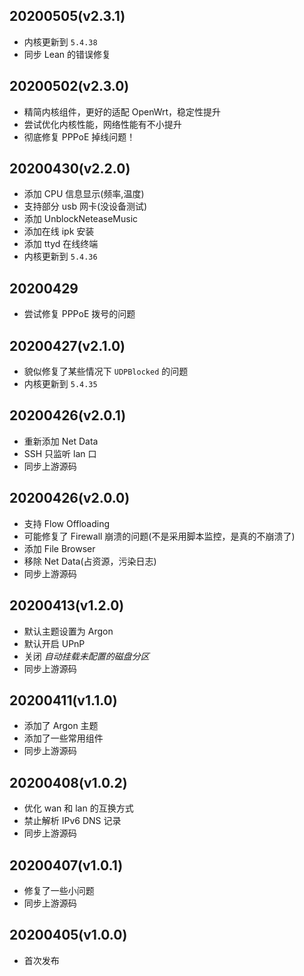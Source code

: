 ## 20200505(v2.3.1)
- 内核更新到 `5.4.38`
- 同步 Lean 的错误修复

## 20200502(v2.3.0)
- 精简内核组件，更好的适配 OpenWrt，稳定性提升
- 尝试优化内核性能，网络性能有不小提升
- 彻底修复 PPPoE 掉线问题！

## 20200430(v2.2.0)
- 添加 CPU 信息显示(频率,温度)
- 支持部分 usb 网卡(没设备测试)
- 添加 UnblockNeteaseMusic
- 添加在线 ipk 安装
- 添加 ttyd 在线终端
- 内核更新到 `5.4.36`

## 20200429
- 尝试修复 PPPoE 拨号的问题

## 20200427(v2.1.0)
- 貌似修复了某些情况下 `UDPBlocked` 的问题
- 内核更新到 `5.4.35`

## 20200426(v2.0.1)
- 重新添加 Net Data
- SSH 只监听 lan 口
- 同步上游源码

## 20200426(v2.0.0)
- 支持 Flow Offloading
- 可能修复了 Firewall 崩溃的问题(不是采用脚本监控，是真的不崩溃了)
- 添加 File Browser
- 移除 Net Data(占资源，污染日志)
- 同步上游源码

## 20200413(v1.2.0)
- 默认主题设置为 Argon
- 默认开启 UPnP
- 关闭 *自动挂载未配置的磁盘分区*
- 同步上游源码

## 20200411(v1.1.0)
- 添加了 Argon 主题
- 添加了一些常用组件
- 同步上游源码

## 20200408(v1.0.2)
- 优化 wan 和 lan 的互换方式
- 禁止解析 IPv6 DNS 记录
- 同步上游源码

## 20200407(v1.0.1)
- 修复了一些小问题
- 同步上游源码

## 20200405(v1.0.0)
- 首次发布
